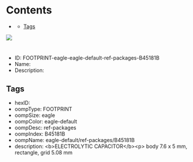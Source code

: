 



Contents
========

* [](#)
	* [Tags](#tags)
  
![][im]
# 

- ID: FOOTPRINT-eagle-eagle-default-ref-packages-B45181B
- Name: 
- Description: 

## Tags

- hexID: 
- oompType: FOOTPRINT
- oompSize: eagle
- oompColor: eagle-default
- oompDesc: ref-packages
- oompIndex: B45181B
- oompName: eagle-default/ref-packages/B45181B
- description: &lt;b&gt;ELECTROLYTIC CAPACITOR&lt;/b&gt;&lt;p&gt;&#xD;
body 7.6 x 5 mm, rectangle, grid 5.08 mm



[im]: image.png
